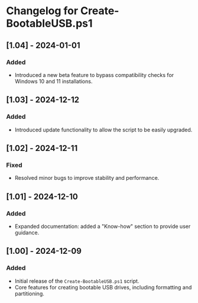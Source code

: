 # Changelog for Create-BootableUSB.ps1

## [1.04] - 2024-01-01
### Added
- Introduced a new beta feature to bypass compatibility checks for Windows 10 and 11 installations.

## [1.03] - 2024-12-12
### Added
- Introduced update functionality to allow the script to be easily upgraded.

## [1.02] - 2024-12-11
### Fixed
- Resolved minor bugs to improve stability and performance.

## [1.01] - 2024-12-10
### Added
- Expanded documentation: added a "Know-how" section to provide user guidance.

## [1.00] - 2024-12-09
### Added
- Initial release of the `Create-BootableUSB.ps1` script.
- Core features for creating bootable USB drives, including formatting and partitioning.
